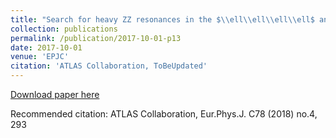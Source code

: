 ```yaml
---
title: "Search for heavy ZZ resonances in the $\\ell\\ell\\ell\\ell$ and $\\ell\\ell\\nu\\nu$ final state using proton-proton collisions at $\\sqrt{s}$ = 13 TeV with the ATLAS detector"
collection: publications
permalink: /publication/2017-10-01-p13
date: 2017-10-01
venue: 'EPJC'
citation: 'ATLAS Collaboration, ToBeUpdated'
---
```

[Download paper here](https://link.springer.com/article/10.1140/epjc/s10052-018-5686-3)

Recommended citation: ATLAS Collaboration, Eur.Phys.J. C78 (2018) no.4, 293 
